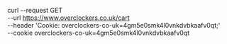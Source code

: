 curl --request GET \
  --url https://www.overclockers.co.uk/cart \
  --header 'Cookie: overclockers-co-uk=4gm5e0smk4l0vnkdvbkaafv0qt;' \
  --cookie overclockers-co-uk=4gm5e0smk4l0vnkdvbkaafv0qt